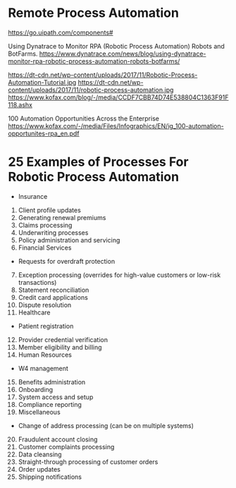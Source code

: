 # Remote Process Automation



https://go.uipath.com/components#


Using Dynatrace to Monitor RPA (Robotic Process Automation) Robots and BotFarms.
https://www.dynatrace.com/news/blog/using-dynatrace-monitor-rpa-robotic-process-automation-robots-botfarms/


https://dt-cdn.net/wp-content/uploads/2017/11/Robotic-Process-Automation-Tutorial.jpg
https://dt-cdn.net/wp-content/uploads/2017/11/robotic-process-automation.jpg
https://www.kofax.com/blog/-/media/CCDF7CBB74D74E538804C1363F91F118.ashx

100 Automation Opportunities Across the Enterprise 
https://www.kofax.com/-/media/Files/Infographics/EN/ig_100-automation-opportunites-rpa_en.pdf


# 25 Examples of Processes For Robotic Process Automation

* Insurance
1. Client profile updates
2. Generating renewal premiums
3. Claims processing
4. Underwriting processes
4. Policy administration and servicing
6. Financial Services

* Requests for overdraft protection
7. Exception processing (overrides for high-value customers or low-risk transactions)
8. Statement reconciliation
9. Credit card applications
10. Dispute resolution
11. Healthcare

* Patient registration
12. Provider credential verification
13. Member eligibility and billing
14. Human Resources

* W4 management
15. Benefits administration
16. Onboarding
17. System access and setup
18. Compliance reporting
19. Miscellaneous

* Change of address processing (can be on multiple systems)
20. Fraudulent account closing
21. Customer complaints processing
22. Data cleansing
23. Straight-through processing of customer orders
24. Order updates
25. Shipping notifications
